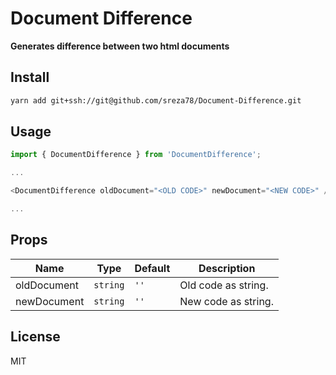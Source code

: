 # Document Difference
**Generates difference between two html documents**


## Install
```bash
yarn add git+ssh://git@github.com/sreza78/Document-Difference.git
```

## Usage
```js
import { DocumentDifference } from 'DocumentDifference';

...

<DocumentDifference oldDocument="<OLD CODE>" newDocument="<NEW CODE>" />

...
```

## Props
| Name                      | Type            | Default                        | Description                                                                                                                                                                                                                                                                                                                                                                                                      |
| ------------------------- | --------------- | ------------------------------ | ---------------------------------------------------------------------------------------------------------------------------------------------------------------------------------------------------------------------------------------------------------------------------------------------------------------------------------------------------------------------------------------------------------------- |
| oldDocument               | `string`        | `''`                           | Old code as string.                                                                                                                                                                                                                                                                                                                                                                                             |
| newDocument               | `string`        | `''`                           | New code as string.                                                                                                                                                                                                                                                                                                                                                                                             |

## License
MIT
